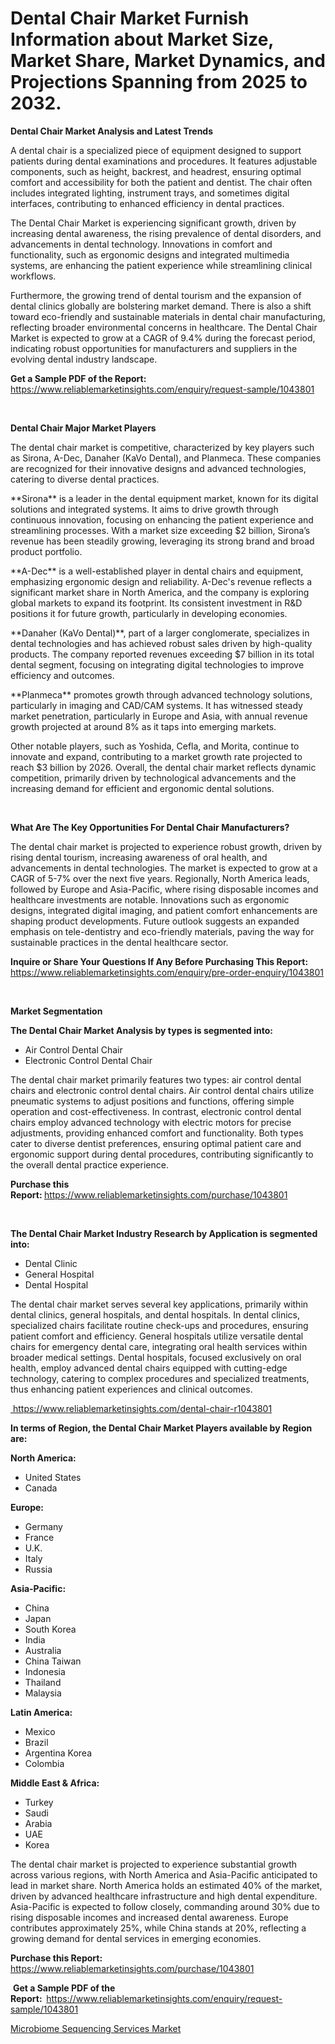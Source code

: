 <p><h1>Dental Chair Market Furnish Information about Market Size, Market Share, Market Dynamics, and Projections Spanning from 2025 to 2032.</h1></p><p><strong>Dental Chair Market Analysis and Latest Trends</strong></p>
<p><p>A dental chair is a specialized piece of equipment designed to support patients during dental examinations and procedures. It features adjustable components, such as height, backrest, and headrest, ensuring optimal comfort and accessibility for both the patient and dentist. The chair often includes integrated lighting, instrument trays, and sometimes digital interfaces, contributing to enhanced efficiency in dental practices.</p><p>The Dental Chair Market is experiencing significant growth, driven by increasing dental awareness, the rising prevalence of dental disorders, and advancements in dental technology. Innovations in comfort and functionality, such as ergonomic designs and integrated multimedia systems, are enhancing the patient experience while streamlining clinical workflows.</p><p>Furthermore, the growing trend of dental tourism and the expansion of dental clinics globally are bolstering market demand. There is also a shift toward eco-friendly and sustainable materials in dental chair manufacturing, reflecting broader environmental concerns in healthcare. The Dental Chair Market is expected to grow at a CAGR of 9.4% during the forecast period, indicating robust opportunities for manufacturers and suppliers in the evolving dental industry landscape.</p></p>
<p><strong>Get a Sample PDF of the Report:&nbsp;</strong> <a href="https://www.reliablemarketinsights.com/enquiry/request-sample/1043801?utm_campaign=2800&utm_medium=2&utm_source=Github&utm_content=ia&utm_term=04032025&utm_id=dental-chair">https://www.reliablemarketinsights.com/enquiry/request-sample/1043801</a></p>
<p>&nbsp;</p>
<p><strong>Dental Chair Major Market Players</strong></p>
<p><p>The dental chair market is competitive, characterized by key players such as Sirona, A-Dec, Danaher (KaVo Dental), and Planmeca. These companies are recognized for their innovative designs and advanced technologies, catering to diverse dental practices.</p><p>**Sirona** is a leader in the dental equipment market, known for its digital solutions and integrated systems. It aims to drive growth through continuous innovation, focusing on enhancing the patient experience and streamlining processes. With a market size exceeding $2 billion, Sirona’s revenue has been steadily growing, leveraging its strong brand and broad product portfolio.</p><p>**A-Dec** is a well-established player in dental chairs and equipment, emphasizing ergonomic design and reliability. A-Dec's revenue reflects a significant market share in North America, and the company is exploring global markets to expand its footprint. Its consistent investment in R&D positions it for future growth, particularly in developing economies.</p><p>**Danaher (KaVo Dental)**, part of a larger conglomerate, specializes in dental technologies and has achieved robust sales driven by high-quality products. The company reported revenues exceeding $7 billion in its total dental segment, focusing on integrating digital technologies to improve efficiency and outcomes.</p><p>**Planmeca** promotes growth through advanced technology solutions, particularly in imaging and CAD/CAM systems. It has witnessed steady market penetration, particularly in Europe and Asia, with annual revenue growth projected at around 8% as it taps into emerging markets.</p><p>Other notable players, such as Yoshida, Cefla, and Morita, continue to innovate and expand, contributing to a market growth rate projected to reach $3 billion by 2026. Overall, the dental chair market reflects dynamic competition, primarily driven by technological advancements and the increasing demand for efficient and ergonomic dental solutions.</p></p>
<p>&nbsp;</p>
<p><strong>What Are The Key Opportunities For Dental Chair Manufacturers?</strong></p>
<p><p>The dental chair market is projected to experience robust growth, driven by rising dental tourism, increasing awareness of oral health, and advancements in dental technologies. The market is expected to grow at a CAGR of 5-7% over the next five years. Regionally, North America leads, followed by Europe and Asia-Pacific, where rising disposable incomes and healthcare investments are notable. Innovations such as ergonomic designs, integrated digital imaging, and patient comfort enhancements are shaping product developments. Future outlook suggests an expanded emphasis on tele-dentistry and eco-friendly materials, paving the way for sustainable practices in the dental healthcare sector.</p></p>
<p><strong>Inquire or Share Your Questions If Any Before Purchasing This Report:</strong> <a href="https://www.reliablemarketinsights.com/enquiry/pre-order-enquiry/1043801?utm_campaign=2800&utm_medium=2&utm_source=Github&utm_content=ia&utm_term=04032025&utm_id=dental-chair">https://www.reliablemarketinsights.com/enquiry/pre-order-enquiry/1043801</a></p>
<p>&nbsp;</p>
<p><strong>Market Segmentation</strong></p>
<p><strong>The Dental Chair Market Analysis by types is segmented into:</strong></p>
<p><ul><li>Air Control Dental Chair</li><li>Electronic Control Dental Chair</li></ul></p>
<p><p>The dental chair market primarily features two types: air control dental chairs and electronic control dental chairs. Air control dental chairs utilize pneumatic systems to adjust positions and functions, offering simple operation and cost-effectiveness. In contrast, electronic control dental chairs employ advanced technology with electric motors for precise adjustments, providing enhanced comfort and functionality. Both types cater to diverse dentist preferences, ensuring optimal patient care and ergonomic support during dental procedures, contributing significantly to the overall dental practice experience.</p></p>
<p><strong>Purchase this Report:&nbsp;</strong><a href="https://www.reliablemarketinsights.com/purchase/1043801?utm_campaign=2800&utm_medium=2&utm_source=Github&utm_content=ia&utm_term=04032025&utm_id=dental-chair">https://www.reliablemarketinsights.com/purchase/1043801</a></p>
<p>&nbsp;</p>
<p><strong>The Dental Chair Market Industry Research by Application is segmented into:</strong></p>
<p><ul><li>Dental Clinic</li><li>General Hospital</li><li>Dental Hospital</li></ul></p>
<p><p>The dental chair market serves several key applications, primarily within dental clinics, general hospitals, and dental hospitals. In dental clinics, specialized chairs facilitate routine check-ups and procedures, ensuring patient comfort and efficiency. General hospitals utilize versatile dental chairs for emergency dental care, integrating oral health services within broader medical settings. Dental hospitals, focused exclusively on oral health, employ advanced dental chairs equipped with cutting-edge technology, catering to complex procedures and specialized treatments, thus enhancing patient experiences and clinical outcomes.</p></p>
<p><a href="https://www.reliablemarketinsights.com/dental-chair-r1043801?utm_campaign=2800&utm_medium=2&utm_source=Github&utm_content=ia&utm_term=04032025&utm_id=dental-chair">&nbsp;https://www.reliablemarketinsights.com/dental-chair-r1043801</a></p>
<p><strong>In terms of Region, the Dental Chair Market Players available by Region are:</strong></p>
<p>
    <p> <strong> North America: </strong>
        <ul>
            <li>United States</li>
            <li>Canada</li>
        </ul>
        </p> 
    <p> <strong> Europe: </strong>
        <ul>
            <li>Germany</li>
            <li>France</li>
            <li>U.K.</li>
            <li>Italy</li>
            <li>Russia</li>
        </ul>
        </p> 
    <p> <strong> Asia-Pacific: </strong>
        <ul>
            <li>China</li>
            <li>Japan</li>
            <li>South Korea</li>
            <li>India</li>
            <li>Australia</li>
            <li>China Taiwan</li>
            <li>Indonesia</li>
            <li>Thailand</li>
            <li>Malaysia</li>
        </ul>
        </p> 
    <p> <strong> Latin America: </strong>
        <ul>
            <li>Mexico</li>
            <li>Brazil</li>
            <li>Argentina Korea</li>
            <li>Colombia</li>
        </ul>
        </p> 
    <p> <strong> Middle East & Africa: </strong>
        <ul>
            <li>Turkey</li>
            <li>Saudi</li>
            <li>Arabia</li>
            <li>UAE</li>
            <li>Korea</li>
        </ul>
    </p>
    </p>
<p><p>The dental chair market is projected to experience substantial growth across various regions, with North America and Asia-Pacific anticipated to lead in market share. North America holds an estimated 40% of the market, driven by advanced healthcare infrastructure and high dental expenditure. Asia-Pacific is expected to follow closely, commanding around 30% due to rising disposable incomes and increased dental awareness. Europe contributes approximately 25%, while China stands at 20%, reflecting a growing demand for dental services in emerging economies.</p></p>
<p><strong>Purchase this Report: </strong><a href="https://www.reliablemarketinsights.com/purchase/1043801?utm_campaign=2800&utm_medium=2&utm_source=Github&utm_content=ia&utm_term=04032025&utm_id=dental-chair">https://www.reliablemarketinsights.com/purchase/1043801</a></p>
<p>&nbsp;<strong>Get a Sample PDF of the Report:&nbsp;&nbsp;</strong><a href="https://www.reliablemarketinsights.com/enquiry/request-sample/1043801?utm_campaign=2800&utm_medium=2&utm_source=Github&utm_content=ia&utm_term=04032025&utm_id=dental-chair">https://www.reliablemarketinsights.com/enquiry/request-sample/1043801</a></p>
<p><strong></strong></p>
<p><p><a href="https://github.com/alberthagorsuch/Market-Research-Report-List-1/blob/main/microbiome-sequencing-services-market.md?utm_campaign=2800&utm_medium=2&utm_source=Github&utm_content=ia&utm_term=04032025&utm_id=dental-chair">Microbiome Sequencing Services Market</a></p></p>